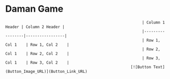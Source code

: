 # Daman Game
                                                                | Column 1 Header | Column 2 Header | 
                                                                |-----------------|-----------------|
                                                                | Row 1, Col 1    | Row 1, Col 2    |
                                                                | Row 2, Col 1    | Row 2, Col 2    | 
                                                                | Row 3, Col 1    | Row 3, Col 2    | 
                                                           [![Button Text](Button_Image_URL)](Button_Link_URL)

